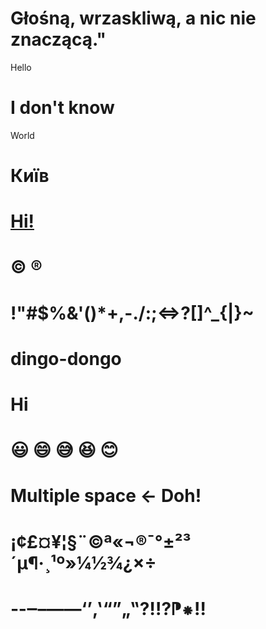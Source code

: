 # Głośną, wrzaskliwą, a nic nie znaczącą."

Hello

# I don't know

World

# Київ

# <u>Hi!</u>

# &copy; &reg;

# !"#$%&'()*+,-./:;<=>?[\]^_{|}~

# dingo-dongo

# Hi

# 😃 😄 😅 😆 😊

# Multiple space           <- Doh!

# ¡¢£¤¥¦§¨©ª«¬­®¯°±²³´µ¶·¸¹º»¼½¾¿×÷

# ‐‑‒–—―‘’‚‛“”„‟⁈⁉⁋⁕‼
